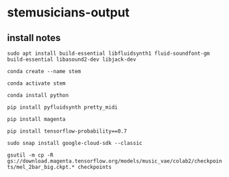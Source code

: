 # stemusicians-output

## install notes

`sudo apt install build-essential libfluidsynth1 fluid-soundfont-gm build-essential libasound2-dev libjack-dev`

`conda create --name stem`

`conda activate stem`

`conda install python`

`pip install pyfluidsynth pretty_midi`

`pip install magenta`

`pip install tensorflow-probability==0.7`

`sudo snap install google-cloud-sdk --classic`

`gsutil -m cp -R gs://download.magenta.tensorflow.org/models/music_vae/colab2/checkpoints/mel_2bar_big.ckpt.* checkpoints`
